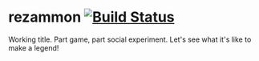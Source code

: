 # rezammon [![Build Status](https://travis-ci.org/javakat/rezammon.svg?branch=master)](https://travis-ci.org/javakat/rezammon)
Working title. Part game, part social experiment. Let's see what it's like to make a legend!

